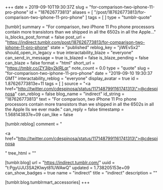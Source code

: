+++
date = 2019-09-10T19:30:37Z
slug = "for-comparison-two-iphone-11-pro-phone"
id = "187626773813"
aliases = [ "/post/187626773813/for-comparison-two-iphone-11-pro-phone" ]
tags = [ ]
type = "tumblr-quote"

[tumblr]
summary = "For comparison, *two* iPhone 11 Pro phone processors contain more transistors than we shipped in all the 6502s in all the Apple..."
is_blocks_post_format = false
post_url = "https://indirect.tumblr.com/post/187626773813/for-comparison-two-iphone-11-pro-phone"
state = "published"
reblog_key = "jiWEvSx2"
should_open_in_legacy = true
interactability_blaze = "everyone"
can_send_in_message = true
is_blazed = false
is_blaze_pending = false
can_blaze = false
format = "html"
short_url = "https://tmblr.co/ZY3jby2klRLqr"
note_count = 0.0
type = "quote"
slug = "for-comparison-two-iphone-11-pro-phone"
date = "2019-09-10 19:30:37 GMT"
interactability_reblog = "everyone"
display_avatar = true
id = 1.87626773813e+11
tags = [ ]
source = "<a href=\"http://twitter.com/cdespinosa/status/1171487991161741313\">@cdespinosa</a>"
can_reblog = false
blog_name = "indirect"
id_string = "187626773813"
text = "For comparison, *two* iPhone 11 Pro phone processors contain more transistors than we shipped in all the 6502s in all the Apple IIs we ever made."
can_reply = false
timestamp = 1.568143837e+09
can_like = false

[tumblr.reblog]
comment = "<p><a href=\"http://twitter.com/cdespinosa/status/1171487991161741313\">@cdespinosa</a></p>"
tree_html = ""

[tumblr.blog]
url = "https://indirect.tumblr.com/"
uuid = "t:PgyUJU3SA2Klwyt81UWAwQ"
updated = 1.738205153e+09
can_show_badges = true
name = "indirect"
title = "indirect"
description = ""

[tumblr.blog.tumblrmart_accessories]
+++
